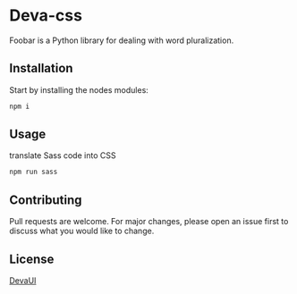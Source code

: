 # Deva-css

Foobar is a Python library for dealing with word pluralization.

## Installation

Start by installing the nodes modules:
```bash
npm i
```

## Usage

translate Sass code into CSS
```bash
npm run sass
```

## Contributing
Pull requests are welcome. For major changes, please open an issue first to discuss what you would like to change.

## License
[DevaUI](https://devaui.com/licenses/)
